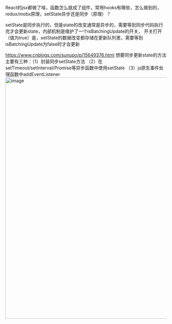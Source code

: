React的jsx都做了啥，函数怎么就成了组件，常用hooks有哪些，怎么做到的，redux/mobx原理，setState异步还是同步（原理）？

setState是同步执行的，但是state的改变通常是异步的，需要等到同步代码执行完才会更新state，内部机制是维护了一个isBatchingUpdate的开关，
开关打开（值为true）是，setState的数据改变都存储在更新队列里，需要等到isBatchingUpdate为false时才会更新

https://www.cnblogs.com/sunupo/p/15649376.html
想要同步更新state的方法主要有三种：（1）封装同步setState方法 （2）在setTimeout/setInterval/Promise等异步函数中使用setState （3）js原生事件处理函数中addEventListener
<img width="752" alt="image" src="https://user-images.githubusercontent.com/30307995/182997259-2979c344-577f-498f-8fe2-0f008bb1a648.png">
